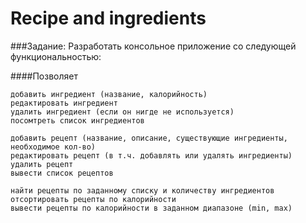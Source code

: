 # Recipe and ingredients
###Задание:
    Разработать консольное приложение со следующей функциональностью:

####Позволяет

    добавить ингредиент (название, калорийность) 
    редактировать ингредиент 
    удалить ингредиент (если он нигде не используется) 
    посомтреть список ингредиентов 

    добавить рецепт (название, описание, существующие ингредиенты, необходимое кол-во) 
    редактировать рецепт (в т.ч. добавлять или удалять ингредиенты) 
    удалить рецепт 
    вывести список рецептов 

    найти рецепты по заданному списку и количеству ингредиентов 
    отсортировать рецепты по калорийности
    вывести рецепты по калорийности в заданном диапазоне (min, max)